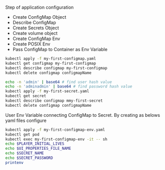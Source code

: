 Step of application configuration
- Create ConfigMap Object
- Describe ConfigMap
- Create Secrets Object
- Create volume object
- Create ConfigMap Env
- Create POSIX Env
- Pass ConfigMap to Container as Env Variable

```bash
kubectl apply -f my-first-configmap.yaml
kubectl get configmap my-first-configmap
kubectl describe configmap my-first-configmap
kubectl delete configmap configmapName
```
```bash
echo -n 'admin' | base64 # find user hash value
echo -n 'adminadmin' | base64 # find password hash value
kubectl apply -f my-first-secret.yaml
kubectl get secret
kubectl describe configmap mmy-first-secret
kubectl delete configmap configmapName
```
User Env Variable connecting ConfigMap to Secret. By creating as belows yaml files configure
```bash
kubectl apply -f my-first-configmap-env.yaml
kubectl get pod
kubectl exec my-first-configmap-env -it -- sh
echo $PLAYER_INITIAL_LIVES
echo $UI_PROPERTIES_FILE_NAME
echo $SECRET_NAME
echo $SECRET_PASSWORD
printenv
```